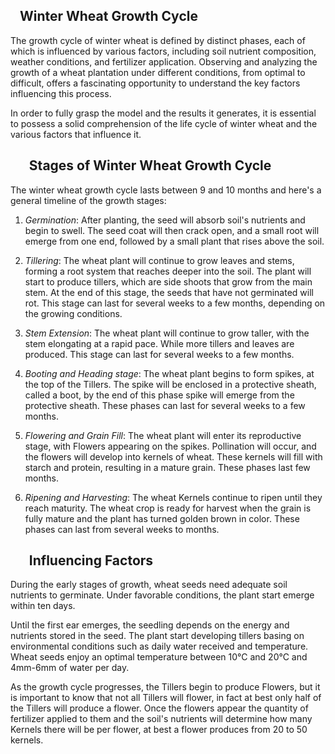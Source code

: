 ## &nbsp;&nbsp;&nbsp;Winter Wheat Growth Cycle

The growth cycle of winter wheat is defined by distinct phases, each of which is influenced by various factors, including soil nutrient composition, weather conditions, and fertilizer application. Observing and analyzing the growth of a wheat plantation under different conditions, from optimal to difficult, offers a fascinating opportunity to understand the key factors influencing this process.

In order to fully grasp the model and the results it generates, it is essential to possess a solid comprehension of the life cycle of winter wheat and the various factors that influence it.

## &nbsp;&nbsp;&nbsp;&nbsp;&nbsp;&nbsp;Stages of Winter Wheat Growth Cycle

The winter wheat growth cycle lasts between 9 and 10 months and here's a general timeline of the growth stages:

1. *Germination*: After planting, the seed will absorb soil's nutrients and begin to swell. The seed coat will then crack open, and a small root will emerge from one end, followed by a small plant that rises above the soil.

2. *Tillering*: The wheat plant will continue to grow leaves and stems, forming a root system that reaches deeper into the soil. The plant will start to produce tillers, which are side shoots that grow from the main stem. At the end of this stage, the seeds that have not germinated will rot. This stage can last for several weeks to a few months, depending on the growing conditions.

3. *Stem Extension*: The wheat plant will continue to grow taller, with the stem elongating at a rapid pace. While more tillers and leaves are produced. This stage can last for several weeks to a few months.

4. *Booting and Heading stage*: The wheat plant begins to form spikes, at the top of the Tillers. The spike will be enclosed in a protective sheath, called a boot, by the end of this phase spike will emerge from the protective sheath. These phases can last for several weeks to a few months.

5. *Flowering and Grain Fill*: The wheat plant will enter its reproductive stage, with Flowers appearing on the spikes. Pollination will occur, and the flowers will develop into kernels of wheat. These kernels will fill with starch and protein, resulting in a mature grain. These phases last few months.

6. *Ripening and Harvesting*: The wheat Kernels continue to ripen until they reach maturity. The wheat crop is ready for harvest when the grain is fully mature and the plant has turned golden brown in color. These phases can last from several weeks to months.


## &nbsp;&nbsp;&nbsp;&nbsp;&nbsp;&nbsp;Influencing Factors
During the early stages of growth, wheat seeds need adequate soil nutrients to germinate. Under favorable conditions, the plant start emerge within ten days.

Until the first ear emerges, the seedling depends on the energy and nutrients stored in the seed. The plant start developing tillers basing on environmental conditions such as daily water received and temperature. Wheat seeds enjoy an optimal temperature between 10°C and 20°C and 4mm-6mm of water per day.

As the growth cycle progresses, the Tillers begin to produce Flowers, but it is important to know that not all Tillers will flower, in fact at best only half of the Tillers will produce a flower. Once the flowers appear the quantity of fertilizer applied to them and the soil's nutrients will determine how many Kernels there will be per flower, at best a flower produces from 20 to 50 kernels.
